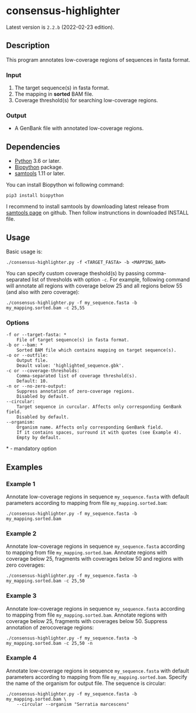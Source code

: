 # consensus-highlighter

Latest version is `2.2.b` (2022-02-23 edition).

## Description

This program annotates low-coverage regions of sequences in fasta format.

### Input

1. The target sequence(s) in fasta format.
2. The mapping in **sorted** BAM file.
3. Coverage threshold(s) for searching low-coverage regions.

### Output

- A GenBank file with annotated low-coverage regions.

## Dependencies

- [Python](https://www.python.org/downloads/) 3.6 or later.
- [Biopython](https://biopython.org/) package.
- [samtools](https://github.com/samtools/samtools) 1.11 or later.

You can install Biopython wi following command:
```
pip3 install biopython
```

I recommend to install samtools by downloading latest release from [samtools page](https://github.com/samtools/samtools) on github. Then follow instrunctions in downloaded INSTALL file.

## Usage

Basic usage is:
```
./consensus-highlighter.py -f <TARGET_FASTA> -b <MAPPING_BAM>
```

You can specify custom coverage theshold(s) by passing comma-separated list of thresholds with option `-c`. For example, following command will annotate all regions with coverage below 25 and all regions below 55 (and also with zero coverage):

```
./consensus-highlighter.py -f my_sequence.fasta -b my_mapping.sorted.bam -c 25,55
```

### Options

```
-f or --target-fasta: *
    File of target sequence(s) in fasta format.
-b or --bam: *
    Sorted BAM file which contains mapping on target sequence(s).
-o or --outfile:
    Output file.
    Deault value: 'highlighted_sequence.gbk'.
-c or --coverage-thresholds:
    Comma-separated list of coverage threshold(s).
    Default: 10.
-n or --no-zero-output:
    Suppress annotation of zero-coverage regions.
    Disabled by default.
--circular:
    Target sequence in curcular. Affects only corresponding GenBank field.
    Disabled by default.
--organism:
    Organism name. Affects only corresponding GenBank field.
    If it contains spaces, surround it with quotes (see Example 4).
    Empty by default.
```
\* - mandatory option


## Examples

### Example 1

Annotate low-coverage regions in sequence `my_sequence.fasta` with default parameters according to mapping from file `my_mapping.sorted.bam`:

```
./consensus-highlighter.py -f my_sequence.fasta -b my_mapping.sorted.bam
```

### Example 2

Annotate low-coverage regions in sequence `my_sequence.fasta` according to mapping from file `my_mapping.sorted.bam`. Annotate regions with coverage below 25, fragments with coverages below 50 and regions with zero coverages:

```
./consensus-highlighter.py -f my_sequence.fasta -b my_mapping.sorted.bam -c 25,50
```

### Example 3

Annotate low-coverage regions in sequence `my_sequence.fasta` according to mapping from file `my_mapping.sorted.bam`. Annotate regions with coverage below 25, fragments with coverages below 50. Suppress annotation of zerocoverage regions:

```
./consensus-highlighter.py -f my_sequence.fasta -b my_mapping.sorted.bam -c 25,50 -n
```

### Example 4

Annotate low-coverage regions in sequence `my_sequence.fasta` with default parameters according to mapping from file `my_mapping.sorted.bam`. Specify the name of the organism for output file. The sequence is circular:

```
./consensus-highlighter.py -f my_sequence.fasta -b my_mapping.sorted.bam \
    --circular --organism "Serratia marcescens"
```
